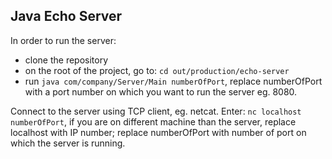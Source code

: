 ## Java Echo Server

In order to run the server:
- clone the repository
- on the root of the project, go to: `cd out/production/echo-server`
- run `java com/company/Server/Main numberOfPort`, replace numberOfPort with a port number on which you want to run the server eg. 8080.

Connect to the server using TCP client, eg. netcat. Enter: `nc localhost numberOfPort`, if you are on different machine than the server, replace localhost with IP number; replace numberOfPort with number of port on which the server is running.


